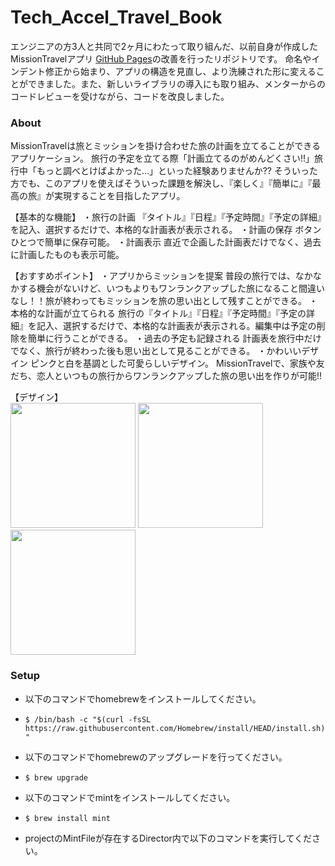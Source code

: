 # Tech_Accel_Travel_Book
エンジニアの方3人と共同で2ヶ月にわたって取り組んだ、以前自身が作成したMissionTravelアプリ [GitHub Pages]([https://pages.github.com/](https://github.com/MayuYonezu/TravelBook))の改善を行ったリポジトリです。
命名やインデント修正から始まり、アプリの構造を見直し、より洗練された形に変えることができました。また、新しいライブラリの導入にも取り組み、メンターからのコードレビューを受けながら、コードを改良しました。

### About
MissionTravelは旅とミッションを掛け合わせた旅の計画を立てることができるアプリケーション。
旅行の予定を立てる際「計画立てるのがめんどくさい!!」旅行中「もっと調べとけばよかった…」といった経験ありませんか??
そういった方でも、このアプリを使えばそういった課題を解決し、『楽しく』『簡単に』『最高の旅』が実現することを目指したアプリ。

【基本的な機能】
・旅行の計画
『タイトル』『日程』『予定時間』『予定の詳細』を記入、選択するだけで、本格的な計画表が表示される。
・計画の保存
ボタンひとつで簡単に保存可能。
・計画表示
直近で企画した計画表だけでなく、過去に計画したものも表示可能。

【おすすめポイント】
・アプリからミッションを提案
普段の旅行では、なかなかする機会がないけど、いつもよりもワンランクアップした旅になること間違いなし！！旅が終わってもミッションを旅の思い出として残すことができる。
・本格的な計画が立てられる
旅行の『タイトル』『日程』『予定時間』『予定の詳細』を記入、選択するだけで、本格的な計画表が表示される。編集中は予定の削除を簡単に行うことができる。
・過去の予定も記録される
計画表を旅行中だけでなく、旅行が終わった後も思い出として見ることができる。
・かわいいデザイン
ピンクと白を基調とした可愛らしいデザイン。
MissionTravelで、家族や友だち、恋人といつもの旅行からワンランクアップした旅の思い出を作りが可能!!

【デザイン】  
<img src="https://github.com/MayuYonezu/Tech_Accel_Travel_Book/assets/89147867/b6c2398b-1800-4543-958c-f4a498b49c87" width="200">
<img src="https://github.com/MayuYonezu/Tech_Accel_Travel_Book/assets/89147867/fb91f674-8cae-4579-b479-3c9b0b4798ac" width="200">
<img src="https://github.com/MayuYonezu/Tech_Accel_Travel_Book/assets/89147867/c06a86c3-3255-41e2-82a3-2a0722885402" width="200">

### Setup
- 以下のコマンドでhomebrewをインストールしてください。
 - `$ /bin/bash -c "$(curl -fsSL https://raw.githubusercontent.com/Homebrew/install/HEAD/install.sh)"`

- 以下のコマンドでhomebrewのアップグレードを行ってください。
 - `$ brew upgrade`

- 以下のコマンドでmintをインストールしてください。
 - `$ brew install mint`

- projectのMintFileが存在するDirector内で以下のコマンドを実行してください。
